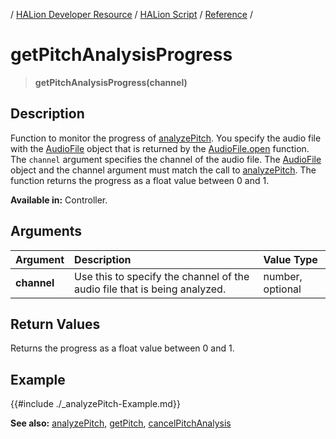 / [HALion Developer Resource](../..//HALion-Developer-Resource.md) / [HALion Script](./HALion-Script.md) / [Reference](./Reference.md) /

# getPitchAnalysisProgress

>**getPitchAnalysisProgress(channel)**

## Description

Function to monitor the progress of [analyzePitch](./analyzePitch.md). You specify the audio file with the [AudioFile](./Audio-File.md) object that is returned by the [AudioFile.open](./AudioFileopen.md) function. The ``channel`` argument specifies the channel of the audio file. The [AudioFile](./Audio-File.md) object and the channel argument must match the call to [analyzePitch](./analyzePitch.md). The function returns the progress as a float value between 0 and 1.

**Available in:** Controller.

## Arguments

|Argument|Description|Value Type|
|:-|:-|:-|
|**channel**|Use this to specify the channel of the audio file that is being analyzed.|number, optional|

## Return Values

Returns the progress as a float value between 0 and 1.

## Example

{{#include ./_analyzePitch-Example.md}}

**See also:** [analyzePitch](./analyzePitch.md), [getPitch](./getPitch.md), [cancelPitchAnalysis](./cancelPitchAnalysis.md)
